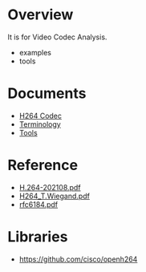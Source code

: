 # Overview

It is for Video Codec Analysis.

* examples
* tools


# Documents

* [H264 Codec](./doc/h264.md)
* [Terminology](./doc/terms.md)
* [Tools](./doc/tools.md)

# Reference
* [H.264-202108.pdf](./refer/H.264-202108.pdf)
* [H264_T.Wiegand.pdf](./refer/H264_T.Wiegand.pdf)
* [rfc6184.pdf](./refer/rfc6184.pdf)

# Libraries
* https://github.com/cisco/openh264